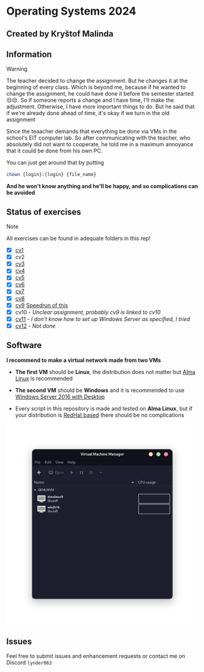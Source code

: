 # Operating Systems 2024
## Created by Kryštof Malinda

## Information
> [!WARNING]
> The teacher decided to change the assignment. But he changes it at the beginning of every class. Which is beyond me, because if he wanted to change the assignment, he could have done it before the semester started 😒😒. So if someone reports a change and I have time, I'll make the adjustment. Otherwise, I have more important things to do. But he said that if we're already done ahead of time, it's okay if we turn in the old assignment

Since the teaacher demands that everything be done via VMs in the school's EIT computer lab.
So after communicating with the teacher, who absolutely did not want to cooperate, he told me in a maximum annoyance that it could be done from his own PC.

You can just get around that by putting 


```bash
chown {login}:{login} {file_name}
```

**And he won't know anything and he'll be happy, and so complications can be avoided**

## Status of exercises
> [!NOTE]
 > All exercises can be found in adequate folders in this rep!


- [x] [cv1](cv1/cv1.md)
- [x] cv2
- [x] [cv3](cv3/cv3.md)
- [x] [cv4](cv4/cv4.md)
- [x] [cv5](cv5/cv5.md)
- [x] [cv6](cv6/cv6.md)
- [x] [cv7](cv7/cv7.md)
- [x] [cv8](cv8/cv8.md)
- [x] [cv9](cv9/cv9.md) [Speedrun of this](https://youtu.be/ECHbx_mDUpk)
- [x] cv10 - *Unclear assignment, probably cv9 is linked to cv10*
- [x] [cv11](cv11/cv11.md) - *I don't know how to set up Windows Server as specified, I tried*
- [x] [cv12](cv12/cv12.md) - *Not done*

## Software
**I recommend to make a virtual network made from two VMs**

- **The first VM** should be **Linux**, the distribution does not matter but [Alma Linux](https://almalinux.org/) is recommended

- **The second VM** should be **Windows** and it is recommended to use [Windows Server 2016 with Desktop](https://www.microsoft.com/en-us/evalcenter/download-windows-server-2016)

- Every script in this repository is made and tested on **Alma Linux**, but if your distribution is [RedHat based](https://en.wikipedia.org/wiki/Red_Hat_Enterprise_Linux_derivatives) there should be no complications

![VMs in hyperviser](assests/vms.png)

## Issues
Feel free to submit issues and enhancement requests or contact me on Discord `lynder063`
